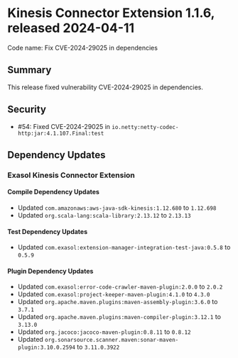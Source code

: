 # Kinesis Connector Extension 1.1.6, released 2024-04-11

Code name: Fix CVE-2024-29025 in dependencies

## Summary

This release fixed vulnerability CVE-2024-29025 in dependencies.

## Security

* #54: Fixed CVE-2024-29025 in `io.netty:netty-codec-http:jar:4.1.107.Final:test`

## Dependency Updates

### Exasol Kinesis Connector Extension

#### Compile Dependency Updates

* Updated `com.amazonaws:aws-java-sdk-kinesis:1.12.680` to `1.12.698`
* Updated `org.scala-lang:scala-library:2.13.12` to `2.13.13`

#### Test Dependency Updates

* Updated `com.exasol:extension-manager-integration-test-java:0.5.8` to `0.5.9`

#### Plugin Dependency Updates

* Updated `com.exasol:error-code-crawler-maven-plugin:2.0.0` to `2.0.2`
* Updated `com.exasol:project-keeper-maven-plugin:4.1.0` to `4.3.0`
* Updated `org.apache.maven.plugins:maven-assembly-plugin:3.6.0` to `3.7.1`
* Updated `org.apache.maven.plugins:maven-compiler-plugin:3.12.1` to `3.13.0`
* Updated `org.jacoco:jacoco-maven-plugin:0.8.11` to `0.8.12`
* Updated `org.sonarsource.scanner.maven:sonar-maven-plugin:3.10.0.2594` to `3.11.0.3922`

